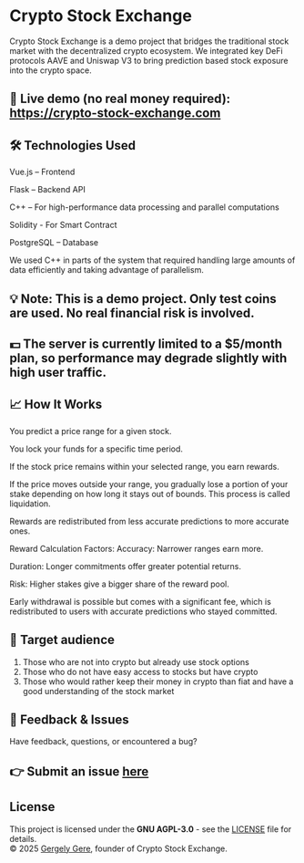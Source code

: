# Crypto Stock Exchange
Crypto Stock Exchange is a demo project that bridges the traditional stock market with the decentralized crypto ecosystem. We integrated key DeFi protocols AAVE and Uniswap V3 to bring prediction based stock exposure into the crypto space.

## 🔗 Live demo (no real money required): <a>https://crypto-stock-exchange.com</a>

## 🛠️ Technologies Used
Vue.js – Frontend

Flask – Backend API

C++ – For high-performance data processing and parallel computations

Solidity - For Smart Contract

PostgreSQL – Database

We used C++ in parts of the system that required handling large amounts of data efficiently and taking advantage of parallelism.

## 💡 Note: This is a demo project. Only test coins are used. No real financial risk is involved.
## 💵 The server is currently limited to a $5/month plan, so performance may degrade slightly with high user traffic.

## 📈 How It Works
You predict a price range for a given stock.

You lock your funds for a specific time period.

If the stock price remains within your selected range, you earn rewards.

If the price moves outside your range, you gradually lose a portion of your stake depending on how long it stays out of bounds. This process is called liquidation.

Rewards are redistributed from less accurate predictions to more accurate ones.

Reward Calculation Factors:
Accuracy: Narrower ranges earn more.

Duration: Longer commitments offer greater potential returns.

Risk: Higher stakes give a bigger share of the reward pool.

Early withdrawal is possible but comes with a significant fee, which is redistributed to users with accurate predictions who stayed committed.

## 🧍 Target audience
1. Those who are not into crypto but already use stock options
2. Those who do not have easy access to stocks but have crypto
3. Those who would rather keep their money in crypto than fiat and have a good understanding of the stock market

## 🐞 Feedback & Issues
Have feedback, questions, or encountered a bug?
## 👉 Submit an issue [here](https://github.com/Crypto-Stock-Exchange/Demo/issues)

## License  
This project is licensed under the **GNU AGPL-3.0** - see the [LICENSE](LICENSE) file for details.  
© 2025 [Gergely Gere](https://www.linkedin.com/in/gergely-gere-0769b9306/), founder of Crypto Stock Exchange.  
